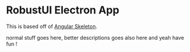 # RobustUI Electron App

This is based off of [Angular Skeleton](https://github.com/RobustUI/angular-electron).

normal stuff goes here, better descriptions goes also here and yeah have fun !
